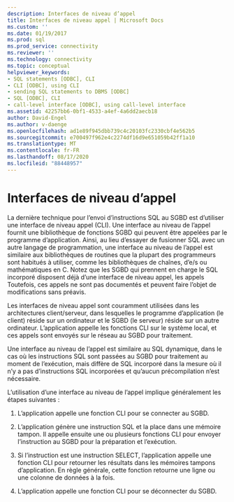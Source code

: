 ```yaml
---
description: Interfaces de niveau d’appel
title: Interfaces de niveau appel | Microsoft Docs
ms.custom: ''
ms.date: 01/19/2017
ms.prod: sql
ms.prod_service: connectivity
ms.reviewer: ''
ms.technology: connectivity
ms.topic: conceptual
helpviewer_keywords:
- SQL statements [ODBC], CLI
- CLI [ODBC], using CLI
- sending SQL statements to DBMS [ODBC]
- SQL [ODBC], CLI
- call-level interface [ODBC], using call-level interface
ms.assetid: 42257bb6-0bf1-4533-a4ef-4a6dd2aecb18
author: David-Engel
ms.author: v-daenge
ms.openlocfilehash: ad1e89f945dbb739c4c20103fc2330cbf4e562b5
ms.sourcegitcommit: e700497f962e4c2274df16d9e651059b42ff1a10
ms.translationtype: MT
ms.contentlocale: fr-FR
ms.lasthandoff: 08/17/2020
ms.locfileid: "88448957"
---
```

# <a name="call-level-interfaces"></a>Interfaces de niveau d’appel
La dernière technique pour l’envoi d’instructions SQL au SGBD est d’utiliser une interface de niveau appel (CLI). Une interface au niveau de l’appel fournit une bibliothèque de fonctions SGBD qui peuvent être appelées par le programme d’application. Ainsi, au lieu d’essayer de fusionner SQL avec un autre langage de programmation, une interface au niveau de l’appel est similaire aux bibliothèques de routines que la plupart des programmeurs sont habitués à utiliser, comme les bibliothèques de chaînes, d’e/s ou mathématiques en C. Notez que les SGBD qui prennent en charge le SQL incorporé disposent déjà d’une interface de niveau appel, les appels Toutefois, ces appels ne sont pas documentés et peuvent faire l’objet de modifications sans préavis.  
  
 Les interfaces de niveau appel sont couramment utilisées dans les architectures client/serveur, dans lesquelles le programme d’application (le client) réside sur un ordinateur et le SGBD (le serveur) réside sur un autre ordinateur. L’application appelle les fonctions CLI sur le système local, et ces appels sont envoyés sur le réseau au SGBD pour traitement.  
  
 Une interface au niveau de l’appel est similaire au SQL dynamique, dans le cas où les instructions SQL sont passées au SGBD pour traitement au moment de l’exécution, mais diffère de SQL incorporé dans la mesure où il n’y a pas d’instructions SQL incorporées et qu’aucun précompilation n’est nécessaire.  
  
 L’utilisation d’une interface au niveau de l’appel implique généralement les étapes suivantes :  
  
1.  L’application appelle une fonction CLI pour se connecter au SGBD.  
  
2.  L’application génère une instruction SQL et la place dans une mémoire tampon. Il appelle ensuite une ou plusieurs fonctions CLI pour envoyer l’instruction au SGBD pour la préparation et l’exécution.  
  
3.  Si l’instruction est une instruction SELECT, l’application appelle une fonction CLI pour retourner les résultats dans les mémoires tampons d’application. En règle générale, cette fonction retourne une ligne ou une colonne de données à la fois.  
  
4.  L’application appelle une fonction CLI pour se déconnecter du SGBD.

